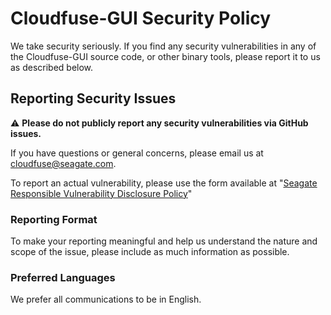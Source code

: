 # Cloudfuse-GUI Security Policy

We take security seriously. If you find any security vulnerabilities in any of the Cloudfuse-GUI source code, or other binary tools, please report it to us as described below.

## Reporting Security Issues

:warning: **Please do not publicly report any security vulnerabilities via GitHub issues.**

If you have questions or general concerns, please email us at [cloudfuse@seagate.com](mailto:cloudfuse@seagate.com).

To report an actual vulnerability, please use the form available at "[Seagate Responsible Vulnerability Disclosure Policy](https://www.seagate.com/legal-privacy/responsible-vulnerability-disclosure-policy/)"

### Reporting Format

To make your reporting meaningful and help us understand the nature and scope of the issue, please include as much information as possible.

### Preferred Languages

We prefer all communications to be in English.

